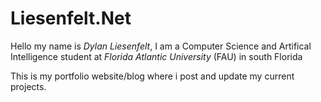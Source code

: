 # Liesenfelt.Net

Hello my name is *Dylan Liesenfelt*, I am a Computer Science and Artifical Intelligence student at *Florida Atlantic University* (FAU) in south Florida

This is my portfolio website/blog where i post and update my current projects.